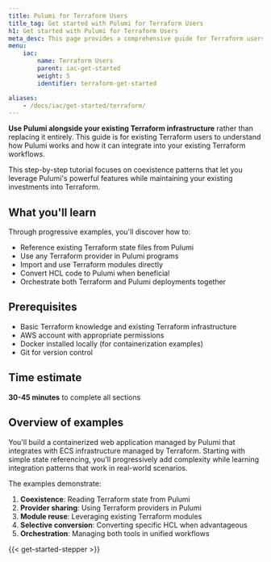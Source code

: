 ```yaml
---
title: Pulumi for Terraform Users
title_tag: Get started with Pulumi for Terraform Users
h1: Get started with Pulumi for Terraform Users
meta_desc: This page provides a comprehensive guide for Terraform users to learn Pulumi through coexistence patterns and integration strategies.
menu:
    iac:
        name: Terraform Users
        parent: iac-get-started
        weight: 5
        identifier: terraform-get-started

aliases:
    - /docs/iac/get-started/terraform/
---
```


**Use Pulumi alongside your existing Terraform infrastructure** rather than replacing it entirely.
This guide is for existing Terraform users to understand how Pulumi works and how it can integrate into your existing Terraform workflows.

This step-by-step tutorial focuses on coexistence patterns that let you leverage Pulumi's powerful features while maintaining your existing investments into Terraform.

## What you'll learn

Through progressive examples, you'll discover how to:

* Reference existing Terraform state files from Pulumi
* Use any Terraform provider in Pulumi programs
* Import and use Terraform modules directly
* Convert HCL code to Pulumi when beneficial
* Orchestrate both Terraform and Pulumi deployments together

## Prerequisites

* Basic Terraform knowledge and existing Terraform infrastructure
* AWS account with appropriate permissions
* Docker installed locally (for containerization examples)
* Git for version control

## Time estimate

**30-45 minutes** to complete all sections

## Overview of examples

You'll build a containerized web application managed by Pulumi that integrates with ECS infrastructure managed by Terraform.
Starting with simple state referencing, you'll progressively add complexity while learning integration patterns that work in real-world scenarios.

The examples demonstrate:

1. **Coexistence**: Reading Terraform state from Pulumi
2. **Provider sharing**: Using Terraform providers in Pulumi
3. **Module reuse**: Leveraging existing Terraform modules
4. **Selective conversion**: Converting specific HCL when advantageous
5. **Orchestration**: Managing both tools in unified workflows

{{< get-started-stepper >}}
